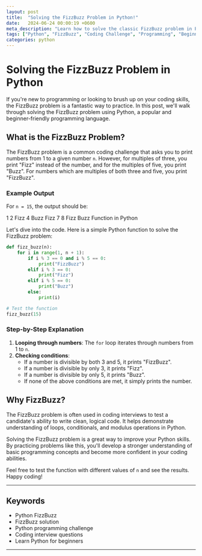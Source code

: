 ```yaml
---
layout: post
title:  "Solving the FizzBuzz Problem in Python!"
date:   2024-06-24 00:00:19 +0600
meta_description: "Learn how to solve the classic FizzBuzz problem in Python with this step-by-step guide. Perfect for beginners looking to improve their programming skills."
tags: ["Python", "FizzBuzz", "Coding Challenge", "Programming", "Beginners"]
categories: python
---
```

# Solving the FizzBuzz Problem in Python

If you're new to programming or looking to brush up on your coding skills, the FizzBuzz problem is a fantastic way to practice. In this post, we'll walk through solving the FizzBuzz problem using Python, a popular and beginner-friendly programming language.

## What is the FizzBuzz Problem?

The FizzBuzz problem is a common coding challenge that asks you to print numbers from 1 to a given number `n`. However, for multiples of three, you print "Fizz" instead of the number, and for the multiples of five, you print "Buzz". For numbers which are multiples of both three and five, you print "FizzBuzz".

### Example Output

For `n = 15`, the output should be:

1
2
Fizz
4
Buzz
Fizz
7
8
Fizz
Buzz Function in Python

Let's dive into the code. Here is a simple Python function to solve the FizzBuzz problem:

```python
def fizz_buzz(n):
    for i in range(1, n + 1):
        if i % 3 == 0 and i % 5 == 0:
            print("FizzBuzz")
        elif i % 3 == 0:
            print("Fizz")
        elif i % 5 == 0:
            print("Buzz")
        else:
            print(i)

# Test the function
fizz_buzz(15)
```

### Step-by-Step Explanation

1. **Looping through numbers**: The `for` loop iterates through numbers from 1 to `n`.
2. **Checking conditions**: 
    - If a number is divisible by both 3 and 5, it prints "FizzBuzz".
    - If a number is divisible by only 3, it prints "Fizz".
    - If a number is divisible by only 5, it prints "Buzz".
    - If none of the above conditions are met, it simply prints the number.

## Why FizzBuzz?

The FizzBuzz problem is often used in coding interviews to test a candidate's ability to write clean, logical code. It helps demonstrate understanding of loops, conditionals, and modulus operations in Python.

Solving the FizzBuzz problem is a great way to improve your Python skills. By practicing problems like this, you'll develop a stronger understanding of basic programming concepts and become more confident in your coding abilities.

Feel free to test the function with different values of `n` and see the results. Happy coding!

---

## Keywords

- Python FizzBuzz
- FizzBuzz solution
- Python programming challenge
- Coding interview questions
- Learn Python for beginners

---

